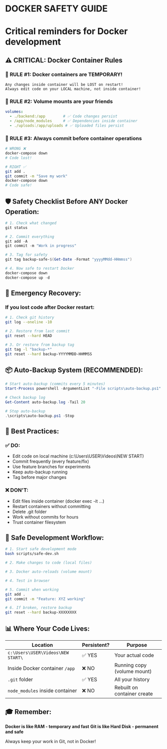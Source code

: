 # DOCKER SAFETY GUIDE
# Critical reminders for Docker development

## ⚠️ CRITICAL: Docker Container Rules

### 🔴 **RULE #1: Docker containers are TEMPORARY!**
```
Any changes inside container will be LOST on restart!
Always edit code on your LOCAL machine, not inside container!
```

### 🔴 **RULE #2: Volume mounts are your friends**
```yaml
volumes:
  - ./backend:/app        # ✅ Code changes persist
  - /app/node_modules     # ✅ Dependencies inside container
  - ./uploads:/app/uploads # ✅ Uploaded files persist
```

### 🔴 **RULE #3: Always commit before container operations**
```bash
# WRONG ❌
docker-compose down
# Code lost!

# RIGHT ✅
git add .
git commit -m "Save my work"
docker-compose down
# Code safe!
```

## 🛡️ Safety Checklist Before ANY Docker Operation:

```powershell
# 1. Check what changed
git status

# 2. Commit everything
git add -A
git commit -m "Work in progress"

# 3. Tag for safety
git tag backup-safe-$(Get-Date -Format "yyyyMMdd-HHmmss")

# 4. Now safe to restart Docker
docker-compose down
docker-compose up -d
```

## 🚨 Emergency Recovery:

### If you lost code after Docker restart:
```bash
# 1. Check git history
git log --oneline -10

# 2. Restore from last commit
git reset --hard HEAD

# 3. Or restore from backup tag
git tag -l "backup-*"
git reset --hard backup-YYYYMMDD-HHMMSS
```

## 📦 Auto-Backup System (RECOMMENDED):

```powershell
# Start auto-backup (commits every 5 minutes)
Start-Process powershell -ArgumentList "-File scripts\auto-backup.ps1" -WindowStyle Hidden

# Check backup log
Get-Content auto-backup.log -Tail 20

# Stop auto-backup
.\scripts\auto-backup.ps1 -Stop
```

## 🎯 Best Practices:

### ✅ DO:
- Edit code on local machine (c:\Users\USER\Videos\NEW START\)
- Commit frequently (every feature/fix)
- Use feature branches for experiments
- Keep auto-backup running
- Tag before major changes

### ❌ DON'T:
- Edit files inside container (docker exec -it ...)
- Restart containers without committing
- Delete .git folder
- Work without commits for hours
- Trust container filesystem

## 🔄 Safe Development Workflow:

```bash
# 1. Start safe development mode
bash scripts/safe-dev.sh

# 2. Make changes to code (local files)

# 3. Docker auto-reloads (volume mount)

# 4. Test in browser

# 5. Commit when working
git add .
git commit -m "Feature: XYZ working"

# 6. If broken, restore backup
git reset --hard backup-XXXXXXXX
```

## 📊 Where Your Code Lives:

| Location | Persistent? | Purpose |
|----------|-------------|---------|
| `c:\Users\USER\Videos\NEW START\` | ✅ YES | Your actual code |
| Inside Docker container `/app` | ❌ NO | Running copy (volume mount) |
| `.git` folder | ✅ YES | All your history |
| `node_modules` inside container | ❌ NO | Rebuilt on container create |

## 🎓 Remember:

**Docker is like RAM - temporary and fast**
**Git is like Hard Disk - permanent and safe**

Always keep your work in Git, not in Docker!
